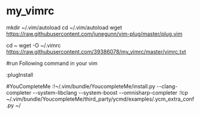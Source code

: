 # my_vimrc

mkdir ~/.vim/autoload
cd ~/.vim/autoload
wget https://raw.githubusercontent.com/junegunn/vim-plug/master/plug.vim

cd ~
wget -O ~/.vimrc https://raw.githubusercontent.com/39386078/my_vimrc/master/vimrc.txt 


#run Following command in your vim

:plugInstall

#YouCompleteMe
:!~/.vim/bundle/YoucompleteMe/install.py --clang-completer --system-libclang --system-boost --omnisharp-completer
:!cp ~/.vim/bundle/YoucompleteMe/third_party/ycmd/examples/.ycm_extra_conf.py ~/